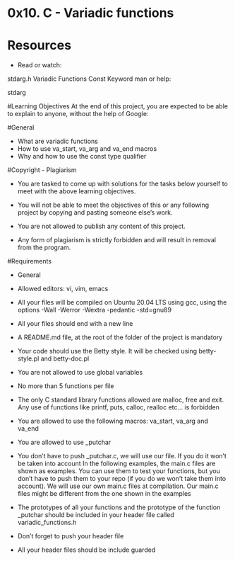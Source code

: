 # 0x10. C - Variadic functions

# Resources
* Read or watch:

stdarg.h
Variadic Functions
Const Keyword
man or help:

stdarg

#Learning Objectives
At the end of this project, you are expected to be able to explain to anyone, without the help of Google:

#General
* What are variadic functions
* How to use va_start, va_arg and va_end macros
* Why and how to use the const type qualifier

#Copyright - Plagiarism
* You are tasked to come up with solutions for the tasks below yourself to meet with the above learning objectives.

* You will not be able to meet the objectives of this or any following project by copying and pasting someone else’s work.

* You are not allowed to publish any content of this project.

* Any form of plagiarism is strictly forbidden and will result in removal from the program.

#Requirements

* General

* Allowed editors: vi, vim, emacs

* All your files will be compiled on Ubuntu 20.04 LTS using gcc, using the options -Wall -Werror -Wextra -pedantic -std=gnu89

* All your files should end with a new line

* A README.md file, at the root of the folder of the project is mandatory

* Your code should use the Betty style. It will be checked using betty-style.pl and betty-doc.pl

* You are not allowed to use global variables

* No more than 5 functions per file

* The only C standard library functions allowed are malloc, free and exit. Any use of functions like printf, puts, calloc, realloc etc… is forbidden

* You are allowed to use the following macros: va_start, va_arg and va_end

* You are allowed to use _putchar

* You don’t have to push _putchar.c, we will use our file. If you do it won’t be taken into account
In the following examples, the main.c files are shown as examples. You can use them to test your functions, but you don’t have to push them to your repo (if you do we won’t take them into account). We will use our own main.c files at compilation. Our main.c files might be different from the one shown in the examples

* The prototypes of all your functions and the prototype of the function _putchar should be included in your header file called variadic_functions.h

* Don’t forget to push your header file

* All your header files should be include guarded

